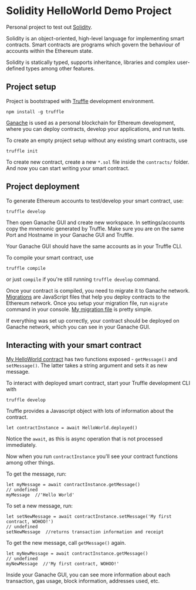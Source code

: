 # Solidity HelloWorld Demo Project

Personal project to test out [Solidity](https://solidity.readthedocs.io).

Solidity is an object-oriented, high-level language for implementing smart contracts. Smart contracts are programs which govern the behaviour of accounts within the Ethereum state.

Solidity is statically typed, supports inheritance, libraries and complex user-defined types among other features.

## Project setup

Project is bootstraped with [Truffle](https://truffleframework.com/docs/truffle/overview) development environment.

```
npm install -g truffle
```

[Ganache](https://truffleframework.com/docs/ganache/overview) is used as a personal blockchain for Ethereum development, where you can deploy contracts, develop your applications, and run tests.


To create an empty project setup without any existing smart contracts, use
```
truffle init
```

To create new contract, create a new `*.sol` file inside the `contracts/` folder. And now you can start writing your smart contract.

## Project deployment

To generate Ethereum accounts to test/develop your smart contract, use:

```
truffle develop
```

Then open Ganache GUI and create new workspace. In settings/accounts copy the mnemonic generated by Truffle. Make sure you are on the same Port and Hostname in your Ganache GUI and Truffle.

Your Ganache GUI should have the same accounts as in your Truffle CLI.

To compile your smart contract, use
```
truffle compile
```
or just `compile` if you're still running `truffle develop` command.

Once your contract is compiled, you need to migrate it to Ganache network. [Migrations](https://truffleframework.com/docs/truffle/getting-started/running-migrations) are JavaScript files that help you deploy contracts to the Ethereum network. Once you setup your migration file, run `migrate` command in your console. [My migration file](migrations/2_contract_migration.js) is pretty simple.

If everything was set up correctly, your contract should be deployed on Ganache network, which you can see in your Ganache GUI.


## Interacting with your smart contract

[My HelloWorld contract](contracts/HelloWorld.sol) has two functions exposed - `getMessage()` and `setMessage()`. The latter takes a string argument and sets it as new message.

To interact with deployed smart contract, start your Truffle development CLI with
```
truffle develop
```

Truffle provides a Javascript object with lots of information about the contract.
```
let contractInstance = await HelloWorld.deployed()
```

Notice the `await`, as this is async operation that is not processed immediately.

Now when you run `contractInstance` you'll see your contract functions among other things.

To get the message, run:
```
let myMessage = await contractInstance.getMessage()
// undefined
myMessage  //'Hello World'
```

To set a new message, run:
```
let setNewMessage = await contractInstance.setMessage('My first contract, WOHOO!')
// undefined
setNewMessage  //returns transaction information and receipt
```

To get the new message, call `getMessage()` again.
```
let myNewMessage = await contractInstance.getMessage()
// undefined
myNewMessage  //'My first contract, WOHOO!'
```

Inside your Ganache GUI, you can see more information about each transaction, gas usage, block information, addresses used, etc.
